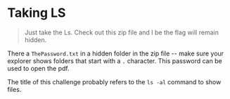 # Taking LS

> Just take the Ls. Check out this zip file and I be the flag will remain hidden.

There a `ThePassword.txt` in a hidden folder in the zip file -- make sure your explorer shows folders that start with a `.` character. This password can be used to open the pdf. 

The title of this challenge probably refers to the `ls -al` command to show files.